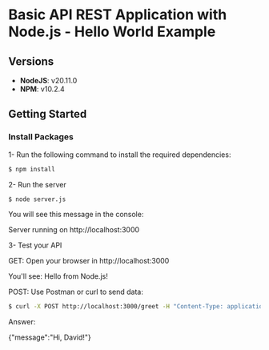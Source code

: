 # Basic API REST Application with Node.js - Hello World Example

## Versions

- **NodeJS**: v20.11.0  
- **NPM**: v10.2.4  

## Getting Started

### Install Packages

1- Run the following command to install the required dependencies:

```bash
$ npm install
```

2- Run the server

```bash
$ node server.js
```

You will see this message in the console:

Server running on http://localhost:3000

3- Test your API

GET: Open your browser in http://localhost:3000

You'll see: Hello from Node.js!

POST: Use Postman or curl to send data:
    
```bash
$ curl -X POST http://localhost:3000/greet -H "Content-Type: application/json" -d '{"name":"David"}'
```

Answer:

{"message":"Hi, David!"}
